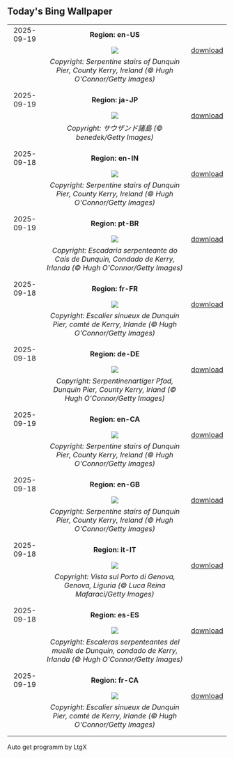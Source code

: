 ## Today's Bing Wallpaper
|      |      |      |
| :----: | :----: | :----: |
|2025-09-19|**Region: en-US**||
||![](https://www.bing.com/th?id=OHR.DunquinIreland_EN-US9846056364_UHD.jpg&pid=hp&w=1152&h=648&rs=1&c=4)| [download](https://www.bing.com/th?id=OHR.DunquinIreland_EN-US9846056364_UHD.jpg)|
||*Copyright: Serpentine stairs of Dunquin Pier, County Kerry, Ireland (© Hugh O'Connor/Getty Images)*
||
|||
|2025-09-19|**Region: ja-JP**||
||![](https://www.bing.com/th?id=OHR.ThousandIslands_JA-JP7633482914_UHD.jpg&pid=hp&w=1152&h=648&rs=1&c=4)| [download](https://www.bing.com/th?id=OHR.ThousandIslands_JA-JP7633482914_UHD.jpg)|
||*Copyright: サウザンド諸島 (© benedek/Getty Images)*
||
|||
|2025-09-18|**Region: en-IN**||
||![](https://www.bing.com/th?id=OHR.DunquinIreland_EN-IN2211431419_UHD.jpg&pid=hp&w=1152&h=648&rs=1&c=4)| [download](https://www.bing.com/th?id=OHR.DunquinIreland_EN-IN2211431419_UHD.jpg)|
||*Copyright: Serpentine stairs of Dunquin Pier, County Kerry, Ireland (© Hugh O'Connor/Getty Images)*
||
|||
|2025-09-19|**Region: pt-BR**||
||![](https://www.bing.com/th?id=OHR.DunquinIreland_PT-BR6766126699_UHD.jpg&pid=hp&w=1152&h=648&rs=1&c=4)| [download](https://www.bing.com/th?id=OHR.DunquinIreland_PT-BR6766126699_UHD.jpg)|
||*Copyright: Escadaria serpenteante do Cais de Dunquin, Condado de Kerry, Irlanda (© Hugh O'Connor/Getty Images)*
||
|||
|2025-09-18|**Region: fr-FR**||
||![](https://www.bing.com/th?id=OHR.DunquinIreland_FR-FR6571793587_UHD.jpg&pid=hp&w=1152&h=648&rs=1&c=4)| [download](https://www.bing.com/th?id=OHR.DunquinIreland_FR-FR6571793587_UHD.jpg)|
||*Copyright: Escalier sinueux de Dunquin Pier, comté de Kerry, Irlande (© Hugh O'Connor/Getty Images)*
||
|||
|2025-09-18|**Region: de-DE**||
||![](https://www.bing.com/th?id=OHR.DunquinIreland_DE-DE4797885512_UHD.jpg&pid=hp&w=1152&h=648&rs=1&c=4)| [download](https://www.bing.com/th?id=OHR.DunquinIreland_DE-DE4797885512_UHD.jpg)|
||*Copyright: Serpentinenartiger Pfad, Dunquin Pier, County Kerry, Irland (© Hugh O'Connor/Getty Images)*
||
|||
|2025-09-19|**Region: en-CA**||
||![](https://www.bing.com/th?id=OHR.DunquinIreland_EN-CA7995972934_UHD.jpg&pid=hp&w=1152&h=648&rs=1&c=4)| [download](https://www.bing.com/th?id=OHR.DunquinIreland_EN-CA7995972934_UHD.jpg)|
||*Copyright: Serpentine stairs of Dunquin Pier, County Kerry, Ireland (© Hugh O'Connor/Getty Images)*
||
|||
|2025-09-18|**Region: en-GB**||
||![](https://www.bing.com/th?id=OHR.DunquinIreland_EN-GB3162997633_UHD.jpg&pid=hp&w=1152&h=648&rs=1&c=4)| [download](https://www.bing.com/th?id=OHR.DunquinIreland_EN-GB3162997633_UHD.jpg)|
||*Copyright: Serpentine stairs of Dunquin Pier, County Kerry, Ireland (© Hugh O'Connor/Getty Images)*
||
|||
|2025-09-18|**Region: it-IT**||
||![](https://www.bing.com/th?id=OHR.GenovaPorto_IT-IT9490275029_UHD.jpg&pid=hp&w=1152&h=648&rs=1&c=4)| [download](https://www.bing.com/th?id=OHR.GenovaPorto_IT-IT9490275029_UHD.jpg)|
||*Copyright: Vista sul Porto di Genova, Genova, Liguria (© Luca Reina Mafaraci/Getty Images)*
||
|||
|2025-09-18|**Region: es-ES**||
||![](https://www.bing.com/th?id=OHR.DunquinIreland_ES-ES8742460168_UHD.jpg&pid=hp&w=1152&h=648&rs=1&c=4)| [download](https://www.bing.com/th?id=OHR.DunquinIreland_ES-ES8742460168_UHD.jpg)|
||*Copyright: Escaleras serpenteantes del muelle de Dunquin, condado de Kerry, Irlanda (© Hugh O'Connor/Getty Images)*
||
|||
|2025-09-19|**Region: fr-CA**||
||![](https://www.bing.com/th?id=OHR.DunquinIreland_FR-CA7189832107_UHD.jpg&pid=hp&w=1152&h=648&rs=1&c=4)| [download](https://www.bing.com/th?id=OHR.DunquinIreland_FR-CA7189832107_UHD.jpg)|
||*Copyright: Escalier sinueux de Dunquin Pier, comté de Kerry, Irlande (© Hugh O'Connor/Getty Images)*
||
|||

Auto get programm by LtgX
